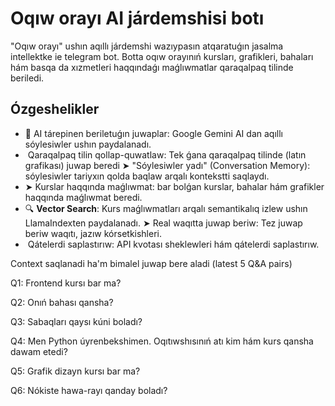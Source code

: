 # Oqıw orayı AI járdemshisi botı

"Oqıw orayı" ushın aqıllı járdemshi wazıypasın atqaratuǵın jasalma intellektke ie telegram bot. Botta oqıw orayınıń kursları, grafikleri, bahaları hám basqa da xızmetleri haqqındaǵı maǵlıwmatlar qaraqalpaq tilinde beriledi.

## Ózgeshelikler

- 📌 AI tárepinen beriletuǵın juwaplar: Google Gemini AI dan aqıllı sóylesiwler ushın paydalanadı.
- ️ Qaraqalpaq tilin qollap-quwatlaw: Tek ǵana qaraqalpaq tilinde (latın grafikası) juwap beredi
➤ "Sóylesiwler yadı" (Conversation Memory): sóylesiwler tariyxın qolda baqlaw arqalı kontekstti saqlaydı.
- ➤ Kurslar haqqında maǵlıwmat: bar bolǵan kurslar, bahalar hám grafikler haqqında maǵlıwmat beredi.
- 🔍 **Vector Search**: Kurs maǵlıwmatları arqalı semantikalıq izlew ushın LlamaIndexten paydalanadı.
➤ Real waqıtta juwap beriw: Tez juwap beriw waqıtı, jazıw kórsetkishleri.
- ️ Qátelerdi saplastırıw: API kvotası sheklewleri hám qátelerdi saplastırıw.


Context saqlanadi ha'm bimalel juwap bere aladi (latest 5 Q&A pairs)

Q1: Frontend kursı bar ma?

Q2: Onıń bahası qansha?


Q3: Sabaqları qaysı kúni boladı?

Q4: Men Python úyrenbekshimen. Oqıtıwshısınıń atı kim hám kurs qansha dawam etedi?

Q5:  Grafik dizayn kursı bar ma?

Q6:  Nókiste hawa-rayı qanday boladı?
